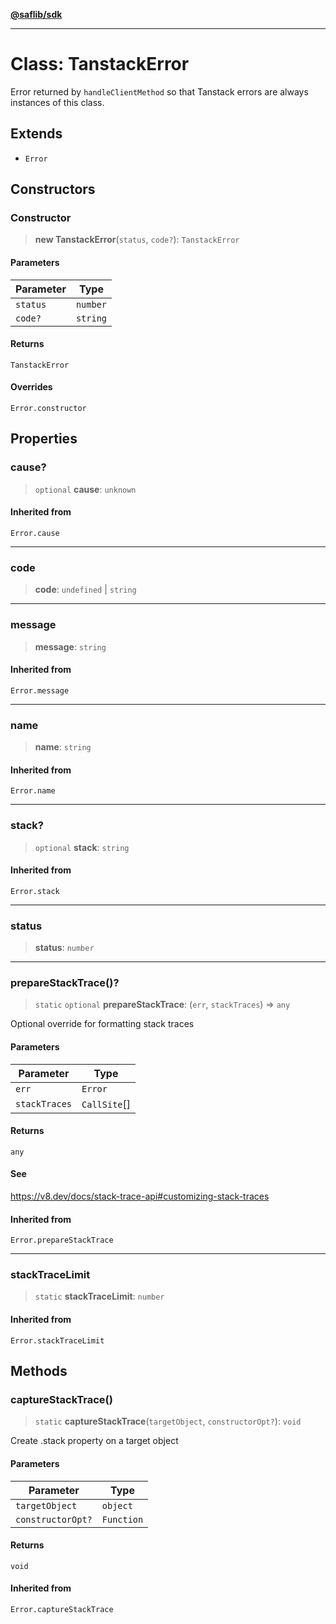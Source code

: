 [**@saflib/sdk**](../../../index.md)

---

# Class: TanstackError

Error returned by `handleClientMethod` so that Tanstack errors are always instances of this class.

## Extends

- `Error`

## Constructors

### Constructor

> **new TanstackError**(`status`, `code?`): `TanstackError`

#### Parameters

| Parameter | Type     |
| --------- | -------- |
| `status`  | `number` |
| `code?`   | `string` |

#### Returns

`TanstackError`

#### Overrides

`Error.constructor`

## Properties

### cause?

> `optional` **cause**: `unknown`

#### Inherited from

`Error.cause`

---

### code

> **code**: `undefined` \| `string`

---

### message

> **message**: `string`

#### Inherited from

`Error.message`

---

### name

> **name**: `string`

#### Inherited from

`Error.name`

---

### stack?

> `optional` **stack**: `string`

#### Inherited from

`Error.stack`

---

### status

> **status**: `number`

---

### prepareStackTrace()?

> `static` `optional` **prepareStackTrace**: (`err`, `stackTraces`) => `any`

Optional override for formatting stack traces

#### Parameters

| Parameter     | Type         |
| ------------- | ------------ |
| `err`         | `Error`      |
| `stackTraces` | `CallSite`[] |

#### Returns

`any`

#### See

https://v8.dev/docs/stack-trace-api#customizing-stack-traces

#### Inherited from

`Error.prepareStackTrace`

---

### stackTraceLimit

> `static` **stackTraceLimit**: `number`

#### Inherited from

`Error.stackTraceLimit`

## Methods

### captureStackTrace()

> `static` **captureStackTrace**(`targetObject`, `constructorOpt?`): `void`

Create .stack property on a target object

#### Parameters

| Parameter         | Type       |
| ----------------- | ---------- |
| `targetObject`    | `object`   |
| `constructorOpt?` | `Function` |

#### Returns

`void`

#### Inherited from

`Error.captureStackTrace`
